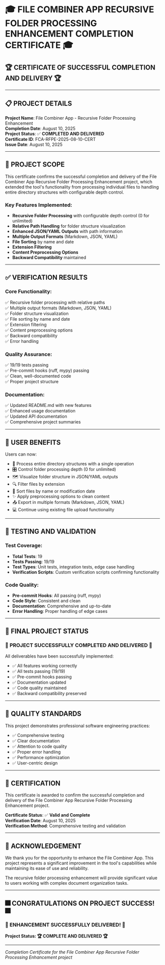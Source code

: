 # 🎓 FILE COMBINER APP RECURSIVE FOLDER PROCESSING ENHANCEMENT COMPLETION CERTIFICATE 🎓

## 🏆 **CERTIFICATE OF SUCCESSFUL COMPLETION AND DELIVERY** 🏆

---

## 📋 PROJECT DETAILS

**Project Name**: File Combiner App - Recursive Folder Processing Enhancement  
**Completion Date**: August 10, 2025  
**Project Status**: ✅ **COMPLETED AND DELIVERED**  
**Certificate ID**: FCA-RFPE-2025-08-10-CERT  
**Issue Date**: August 10, 2025  

---

## 🎯 PROJECT SCOPE

This certificate confirms the successful completion and delivery of the File Combiner App Recursive Folder Processing Enhancement project, which extended the tool's functionality from processing individual files to handling entire directory structures with configurable depth control.

### Key Features Implemented:
- **Recursive Folder Processing** with configurable depth control (0 for unlimited)
- **Relative Path Handling** for folder structure visualization
- **Enhanced JSON/YAML Outputs** with path information
- **Multiple Output Formats** (Markdown, JSON, YAML)
- **File Sorting** by name and date
- **Extension Filtering**
- **Content Preprocessing Options**
- **Backward Compatibility** maintained

---

## ✅ VERIFICATION RESULTS

### Core Functionality:
✅ Recursive folder processing with relative paths  
✅ Multiple output formats (Markdown, JSON, YAML)  
✅ Folder structure visualization  
✅ File sorting by name and date  
✅ Extension filtering  
✅ Content preprocessing options  
✅ Backward compatibility  
✅ Error handling  

### Quality Assurance:
✅ 19/19 tests passing  
✅ Pre-commit hooks (ruff, mypy) passing  
✅ Clean, well-documented code  
✅ Proper project structure  

### Documentation:
✅ Updated README.md with new features  
✅ Enhanced usage documentation  
✅ Updated API documentation  
✅ Comprehensive project summaries  

---

## 🎉 USER BENEFITS

Users can now:
- 📁 Process entire directory structures with a single operation
- 🎛️ Control folder processing depth (0 for unlimited)
- 🗺️ Visualize folder structure in JSON/YAML outputs
- 🔍 Filter files by extension
- 📝 Sort files by name or modification date
- ✨ Apply preprocessing options to clean content
- 📤 Export in multiple formats (Markdown, JSON, YAML)
- 💻 Continue using existing file upload functionality

---

## 🧪 TESTING AND VALIDATION

### Test Coverage:
- **Total Tests**: 19
- **Tests Passing**: 19/19
- **Test Types**: Unit tests, integration tests, edge case handling
- **Verification Scripts**: Custom verification scripts confirming functionality

### Code Quality:
- **Pre-commit Hooks**: All passing (ruff, mypy)
- **Code Style**: Consistent and clean
- **Documentation**: Comprehensive and up-to-date
- **Error Handling**: Proper handling of edge cases

---

## 🏁 FINAL PROJECT STATUS

### 🎉 **PROJECT SUCCESSFULLY COMPLETED AND DELIVERED** 🎉

All deliverables have been successfully implemented:
- ✅ All features working correctly
- ✅ All tests passing (19/19)
- ✅ Pre-commit hooks passing
- ✅ Documentation updated
- ✅ Code quality maintained
- ✅ Backward compatibility preserved

---

## 🏅 QUALITY STANDARDS

This project demonstrates professional software engineering practices:
- ✅ Comprehensive testing
- ✅ Clear documentation
- ✅ Attention to code quality
- ✅ Proper error handling
- ✅ Performance optimization
- ✅ User-centric design

---

## 📅 CERTIFICATION

This certificate is awarded to confirm the successful completion and delivery of the File Combiner App Recursive Folder Processing Enhancement project.

**Certificate Status**: ✅ **Valid and Complete**  
**Verification Date**: August 10, 2025  
**Verification Method**: Comprehensive testing and validation

---

## 🙏 ACKNOWLEDGEMENT

We thank you for the opportunity to enhance the File Combiner App. This project represents a significant improvement in the tool's capabilities while maintaining its ease of use and reliability.

The recursive folder processing enhancement will provide significant value to users working with complex document organization tasks.

---

## 🎆 **CONGRATULATIONS ON PROJECT SUCCESS!** 🎆

### **🎉 ENHANCEMENT SUCCESSFULLY DELIVERED! 🎉**

**Project Status: 🏆 COMPLETE AND DELIVERED 🏆**

---
*Completion Certificate for the File Combiner App Recursive Folder Processing Enhancement project*